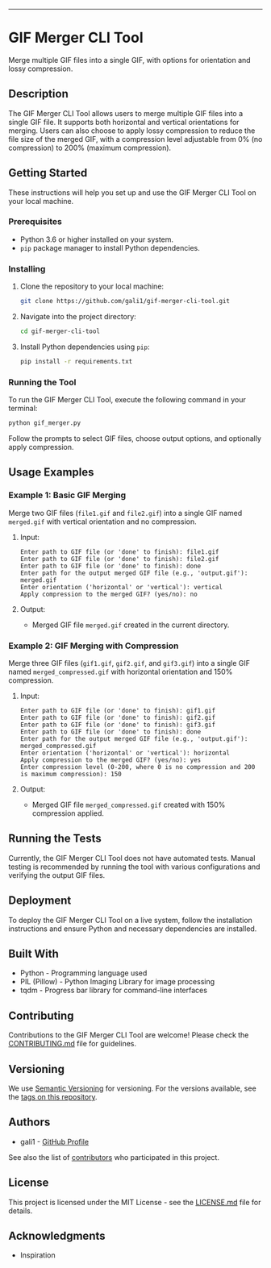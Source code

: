 ---

# GIF Merger CLI Tool

Merge multiple GIF files into a single GIF, with options for orientation and lossy compression.

## Description

The GIF Merger CLI Tool allows users to merge multiple GIF files into a single GIF file. It supports both horizontal and vertical orientations for merging. Users can also choose to apply lossy compression to reduce the file size of the merged GIF, with a compression level adjustable from 0% (no compression) to 200% (maximum compression).

## Getting Started

These instructions will help you set up and use the GIF Merger CLI Tool on your local machine.

### Prerequisites

- Python 3.6 or higher installed on your system.
- `pip` package manager to install Python dependencies.

### Installing

1. Clone the repository to your local machine:

   ```bash
   git clone https://github.com/gali1/gif-merger-cli-tool.git
   ```

2. Navigate into the project directory:

   ```bash
   cd gif-merger-cli-tool
   ```

3. Install Python dependencies using `pip`:

   ```bash
   pip install -r requirements.txt
   ```

### Running the Tool

To run the GIF Merger CLI Tool, execute the following command in your terminal:

```bash
python gif_merger.py
```

Follow the prompts to select GIF files, choose output options, and optionally apply compression.

## Usage Examples

### Example 1: Basic GIF Merging

Merge two GIF files (`file1.gif` and `file2.gif`) into a single GIF named `merged.gif` with vertical orientation and no compression.

1. Input:

   ```
   Enter path to GIF file (or 'done' to finish): file1.gif
   Enter path to GIF file (or 'done' to finish): file2.gif
   Enter path to GIF file (or 'done' to finish): done
   Enter path for the output merged GIF file (e.g., 'output.gif'): merged.gif
   Enter orientation ('horizontal' or 'vertical'): vertical
   Apply compression to the merged GIF? (yes/no): no
   ```

2. Output:
   - Merged GIF file `merged.gif` created in the current directory.

### Example 2: GIF Merging with Compression

Merge three GIF files (`gif1.gif`, `gif2.gif`, and `gif3.gif`) into a single GIF named `merged_compressed.gif` with horizontal orientation and 150% compression.

1. Input:

   ```
   Enter path to GIF file (or 'done' to finish): gif1.gif
   Enter path to GIF file (or 'done' to finish): gif2.gif
   Enter path to GIF file (or 'done' to finish): gif3.gif
   Enter path to GIF file (or 'done' to finish): done
   Enter path for the output merged GIF file (e.g., 'output.gif'): merged_compressed.gif
   Enter orientation ('horizontal' or 'vertical'): horizontal
   Apply compression to the merged GIF? (yes/no): yes
   Enter compression level (0-200, where 0 is no compression and 200 is maximum compression): 150
   ```

2. Output:
   - Merged GIF file `merged_compressed.gif` created with 150% compression applied.

## Running the Tests

Currently, the GIF Merger CLI Tool does not have automated tests. Manual testing is recommended by running the tool with various configurations and verifying the output GIF files.

## Deployment

To deploy the GIF Merger CLI Tool on a live system, follow the installation instructions and ensure Python and necessary dependencies are installed.

## Built With

- Python - Programming language used
- PIL (Pillow) - Python Imaging Library for image processing
- tqdm - Progress bar library for command-line interfaces

## Contributing

Contributions to the GIF Merger CLI Tool are welcome! Please check the [CONTRIBUTING.md](CONTRIBUTING.md) file for guidelines.

## Versioning

We use [Semantic Versioning](http://semver.org/) for versioning. For the versions available, see the [tags on this repository](https://github.com/gali1/gif-merger-cli-tool/tags).

## Authors

- gali1 - [GitHub Profile](https://github.com/gali1)

See also the list of [contributors](https://github.com/gali1/gif-merger-cli-tool/contributors) who participated in this project.

## License

This project is licensed under the MIT License - see the [LICENSE.md](LICENSE.md) file for details.

## Acknowledgments

- Inspiration
